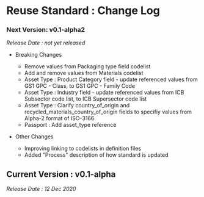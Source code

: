 # Reuse Standard : Change Log

### Next Version:  v0.1-alpha2
_Release Date : not yet released_

* Breaking Changes 
    * Remove values from Packaging type field codelist
    * Add and remove values from  Materials codelist
    * Asset Type : Product Category field - update referenced values from GS1 GPC - Class, to GS1 GPC - Family Code
    * Asset Type : Industry field - update referenced values from ICB Subsector code list, to ICB Supersector code list
    * Asset Type : Clarify country_of_origin and recycled_materials_country_of_origin fields to specifiy values from Alpha-2 format of ISO-3166
    * Passport : Add asset_type reference

* Other Changes
    * Improving linking to codelists in definition files
    * Added "Process" description of how standard is updated


## Current Version : v0.1-alpha
_Release Date : 12 Dec 2020_

